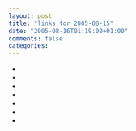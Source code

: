 ```yaml
---
layout: post
title: "links for 2005-08-15"
date: "2005-08-16T01:19:00+01:00"
comments: false
categories: 
---
```


<ul class="delicious">
<li>
</li>
<li>
</li>
<li>
</li>
<li>
</li>
<li>
</li>
<li>
</li>
<li>
</li>
</ul>


